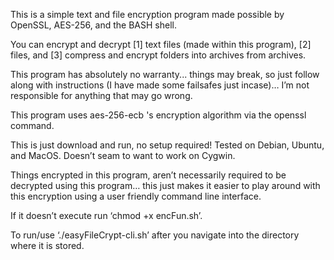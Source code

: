 This is a simple text and file encryption program made possible by OpenSSL, AES-256, and the BASH shell.

You can encrypt and decrypt [1] text files (made within this program), [2] files, and [3] compress and encrypt folders into archives from archives.
	
This program has absolutely no warranty... things may break, so just follow along with instructions (I have made some failsafes just incase)… I’m not responsible for anything that may go wrong.
	
This program uses aes-256-ecb 's encryption algorithm via the openssl command.

This is just download and run, no setup required!
Tested on Debian, Ubuntu, and MacOS. Doesn’t seam to want to work on Cygwin.

Things encrypted in this program, aren’t necessarily required to be decrypted using this program… this just makes it easier to play around with this encryption using a user friendly command line interface.

If it doesn’t execute run ‘chmod +x encFun.sh’.

To run/use ‘./easyFileCrypt-cli.sh’ after you navigate into the directory where it is stored.
